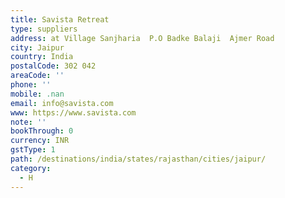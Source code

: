 ```yaml
---
title: Savista Retreat
type: suppliers
address: at Village Sanjharia  P.O Badke Balaji  Ajmer Road
city: Jaipur
country: India
postalCode: 302 042
areaCode: ''
phone: ''
mobile: .nan
email: info@savista.com
www: https://www.savista.com
note: ''
bookThrough: 0
currency: INR
gstType: 1
path: /destinations/india/states/rajasthan/cities/jaipur/
category:
  - H
---
```


